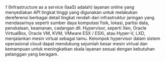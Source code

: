 
*1* (Infrastructure as a service (IaaS) adalah) 
layanan online yang menyediakan API tingkat tinggi yang digunakan untuk melakukan dereferensi berbagai detail tingkat rendah dari infrastruktur jaringan yang mendasarinya seperti sumber daya komputasi fisik, lokasi, partisi data, penskalaan, keamanan, cadangan dll. Hypervisor, seperti Xen, Oracle VirtualBox, Oracle VM, KVM, VMware ESX / ESXi, atau Hyper-V, LXD, menjalankan mesin virtual sebagai tamu. Kelompok hypervisor dalam sistem operasional cloud dapat mendukung sejumlah besar mesin virtual dan kemampuan untuk meningkatkan skala layanan sesuai dengan kebutuhan pelanggan yang beragam.
